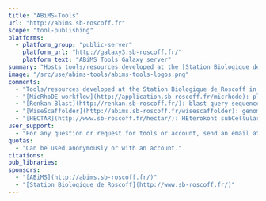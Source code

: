 ```yaml
---
title: "ABiMS-Tools"
url: "http://abims.sb-roscoff.fr"
scope: "tool-publishing"
platforms: 
  - platform_group: "public-server"
    platform_url: "http://galaxy3.sb-roscoff.fr/"
    platform_text: "ABiMS Tools Galaxy server"
summary: "Hosts tools/resources developed at the [Station Biologique de Roscoff](http://www.sb-roscoff.fr/) in collaboration with [ABiMS](http://abims.sb-roscoff.fr/)."
image: "/src/use/abims-tools/abims-tools-logos.png"
comments:
  - "Tools/resources developed at the Station Biologique de Roscoff in collaboration with ABiMS."
  - "[MicRhoDE workflow](http://application.sb-roscoff.fr/micrhode): places query sequences into MicRhoDE tree (type-1 rhodopsin phylogeny)."
  - "[Renkan Blast](http://renkan.sb-roscoff.fr/): blast query sequences on 18S and 28S radiolaria databases (blastn)."
  - "[WiseScaffolder](http://abims.sb-roscoff.fr/wisescaffolder): genome scaffolding of pre-assembled contigs using mate-pair data."
  - "[HECTAR](http://www.sb-roscoff.fr/hectar/): HEterokont subCellular TARgeting is a statistical prediction method designed to assign proteins to five different categories of subcellular targeting: Signal peptides, type II signal anchors, chloroplast transit peptides, mitochondrion transit peptides and proteins which do not possess any N-terminal target peptide."
user_support:
  - "For any question or request for tools or account, send an email at support.abims@sb-roscoff.fr"
quotas: 
  - "Can be used anonymously or with an account."
citations:
pub_libraries:
sponsors: 
  - "[ABiMS](http://abims.sb-roscoff.fr/)"
  - "[Station Biologique de Roscoff](http://www.sb-roscoff.fr/)"
---
```


